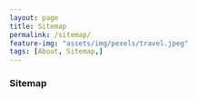 ```yaml
---
layout: page
title: Sitemap
permalink: /sitemap/
feature-img: "assets/img/pexels/travel.jpeg"
tags: [About, Sitemap,]
---
```


### Sitemap
